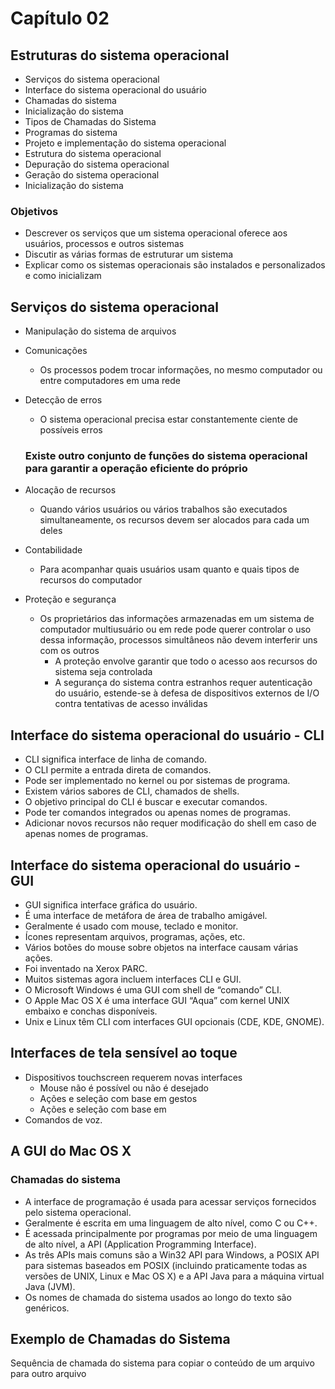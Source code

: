# Capítulo 02

## Estruturas do sistema operacional

- Serviços do sistema operacional 
- Interface 
do sistema operacional do usuário
- Chamadas do 
sistema
- Inicialização do sistema
- Tipos de Chamadas do Sistema
- Programas do sistema 
- Projeto 
e implementação do sistema operacional
- Estrutura do sistema operacional 
- Depuração do sistema operacional 
- Geração do sistema operacional
- Inicialização do sistema

### Objetivos

- Descrever os serviços que um sistema operacional oferece aos usuários, processos e outros sistemas
- Discutir as várias formas de estruturar um sistema
- Explicar como os sistemas operacionais são instalados e personalizados e como inicializam

## Serviços do sistema operacional

- Manipulação do sistema de arquivos
- Comunicações
  - Os processos podem trocar 
informações, no mesmo computador ou entre computadores em uma rede
- Detecção de erros
  - O sistema operacional precisa estar constantemente ciente de possíveis erros
  ### Existe outro conjunto de funções do sistema operacional para garantir a operação eficiente do próprio 

- Alocação de recursos
  - Quando vários usuários ou vários trabalhos são executados 
simultaneamente, os recursos devem ser alocados para cada um deles
- Contabilidade
  - Para acompanhar quais usuários usam quanto e quais tipos de recursos 
do computador
- Proteção e 
segurança
  - Os proprietários das informações armazenadas em um sistema de computador multiusuário ou em rede pode querer controlar o uso dessa informação, processos simultâneos não devem interferir uns com os outros
    -  A proteção envolve garantir que todo o acesso aos recursos do sistema seja controlada
    -  A segurança do sistema contra estranhos requer autenticação do usuário, estende-se à 
defesa de dispositivos externos de I/O contra tentativas de acesso inválidas

## Interface do sistema operacional do usuário - CLI

- CLI significa interface de linha de comando.
- O CLI permite a entrada direta de comandos.
- Pode ser implementado no kernel ou por sistemas de programa.
- Existem vários sabores de CLI, chamados de shells.
- O objetivo principal do CLI é buscar e executar comandos.
- Pode ter comandos integrados ou apenas nomes de programas.
- Adicionar novos recursos não requer modificação do shell em caso de apenas nomes de programas.

## Interface do sistema operacional do usuário - GUI

- GUI significa interface gráfica do usuário.
- É uma interface de metáfora de área de trabalho amigável.
- Geralmente é usado com mouse, teclado e monitor.
- Ícones representam arquivos, programas, ações, etc.
- Vários botões do mouse sobre objetos na interface causam várias ações.
- Foi inventado na Xerox PARC.
- Muitos sistemas agora incluem interfaces CLI e GUI.
- O Microsoft Windows é uma GUI com shell de “comando” CLI.
- O Apple Mac OS X é uma interface GUI “Aqua” com kernel UNIX embaixo e conchas disponíveis.
- Unix e Linux têm CLI com interfaces GUI opcionais (CDE, KDE, GNOME).

## Interfaces de tela sensível ao toque

-  Dispositivos touchscreen requerem 
novas interfaces
   -  Mouse não é possível ou não é desejado
   -  Ações e seleção com base em gestos
   -  Ações e seleção com base em
- Comandos de voz.

## A GUI do Mac OS X
### Chamadas do sistema

- A interface de programação é usada para acessar serviços fornecidos pelo sistema operacional.
- Geralmente é escrita em uma linguagem de alto nível, como C ou C++.
- É acessada principalmente por programas por meio de uma linguagem de alto nível, a API (Application Programming Interface).
- As três APIs mais comuns são a Win32 API para Windows, a POSIX API para sistemas baseados em POSIX (incluindo praticamente todas as versões de UNIX, Linux e Mac OS X) e a API Java para a máquina virtual Java (JVM).
- Os nomes de chamada do sistema usados ao longo do texto são genéricos.

## Exemplo de Chamadas do Sistema

Sequência de chamada do sistema para copiar o conteúdo de um arquivo para outro arquivo